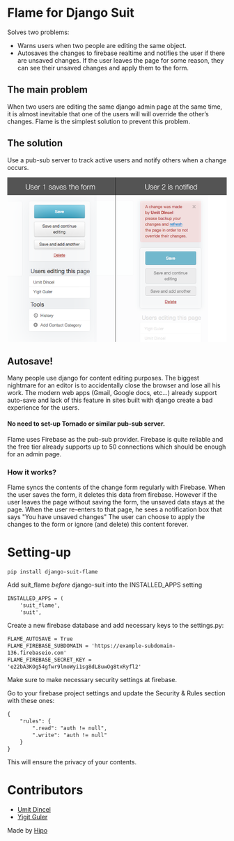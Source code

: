 # Flame for Django Suit

Solves two problems:

 - Warns users when two people are editing the same object. 
 - Autosaves the changes to firebase realtime and notifies the user if there are unsaved changes. If the user leaves the page for some reason, they can see their unsaved changes and apply them to the form.
 
## The main problem

When two users are editing the same django admin page at the same time, it is almost inevitable that one of the users will will override the other’s changes. 
Flame is the simplest solution to prevent this problem. 

## The solution

Use a pub-sub server to track active users and notify others when a change occurs.

![save-notification](/docs/images/save-notification.png)

## Autosave!

Many people use django for content editing purposes. The biggest nightmare for an editor is to accidentally 
close the browser and lose all his work. 
The modern web apps (Gmail, Google docs, etc...) already support auto-save and lack of this feature in sites built with django create a bad 
experience for the users.

#### No need to set-up Tornado or similar pub-sub server.

Flame uses Firebase as the pub-sub provider. Firebase is quite reliable and the free tier already supports up to 50 connections which should be enough for an admin page. 


### How it works?
Flame syncs the contents of the change form regularly with Firebase. When the user saves the form, it deletes this data from firebase.
However if the user leaves the page without saving the form, the unsaved data stays at the page. 
When the user re-enters to that page, he sees a notification box that says "You have unsaved changes" 
The user can choose to apply the changes to the form or ignore (and delete) this content forever.

# Setting-up

```
pip install django-suit-flame
```

Add suit_flame *before* django-suit into the INSTALLED_APPS setting

```
INSTALLED_APPS = (
    'suit_flame',
    'suit',
```


Create a new firebase database and add necessary keys to the settings.py:

```
FLAME_AUTOSAVE = True
FLAME_FIREBASE_SUBDOMAIN = 'https://example-subdomain-136.firebaseio.com'
FLAME_FIREBASE_SECRET_KEY = 'e22bA3KOg54gfwr9lmoWyi1sg8dL8uwOg8txRyfl2'
```

Make sure to make necessary security settings at firebase.

Go to your firebase project settings and update the Security & Rules section with these ones:

```
{
    "rules": {
        ".read": "auth != null",
        ".write": "auth != null"
    }
}
```

This will ensure the privacy of your contents.

# Contributors
 -  [Umit Dincel](https://github.com/umitdincel)
 -  [Yigit Guler](https://github.com/yigitguler)

Made by [Hipo](http://hipolabs.com)